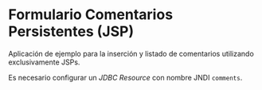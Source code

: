 # Formulario Comentarios Persistentes (JSP)

Aplicación de ejemplo para la inserción y listado de comentarios utilizando exclusivamente JSPs.

Es necesario configurar un _JDBC Resource_ con nombre JNDI `comments`.
